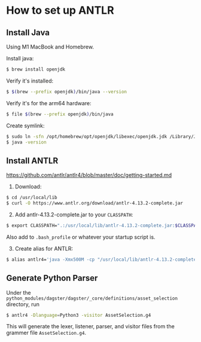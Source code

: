 # How to set up ANTLR

## Install Java

Using M1 MacBook and Homebrew.

Install java:

```bash
$ brew install openjdk
```

Verify it's installed:

```bash
$ $(brew --prefix openjdk)/bin/java --version
```

Verify it's for the arm64 hardware:

```bash
$ file $(brew --prefix openjdk)/bin/java
```

Create symlink:

```bash
$ sudo ln -sfn /opt/homebrew/opt/openjdk/libexec/openjdk.jdk /Library/Java/JavaVirtualMachines/openjdk.jdk
$ java -version
```

## Install ANTLR

https://github.com/antlr/antlr4/blob/master/doc/getting-started.md

1. Download:

```bash
$ cd /usr/local/lib
$ curl -O https://www.antlr.org/download/antlr-4.13.2-complete.jar
```

2. Add antlr-4.13.2-complete.jar to your `CLASSPATH`:

```bash
$ export CLASSPATH=".:/usr/local/lib/antlr-4.13.2-complete.jar:$CLASSPATH"
```

Also add to `.bash_profile` or whatever your startup script is.

3. Create alias for ANTLR:

```bash
$ alias antlr4='java -Xmx500M -cp "/usr/local/lib/antlr-4.13.2-complete.jar:$CLASSPATH" org.antlr.v4.Tool'
```

## Generate Python Parser

Under the `python_modules/dagster/dagster/_core/definitions/asset_selection` directory, run

```bash
$ antlr4 -Dlanguage=Python3 -visitor AssetSelection.g4
```

This will generate the lexer, listener, parser, and visitor files from the grammer file `AssetSelection.g4`.
